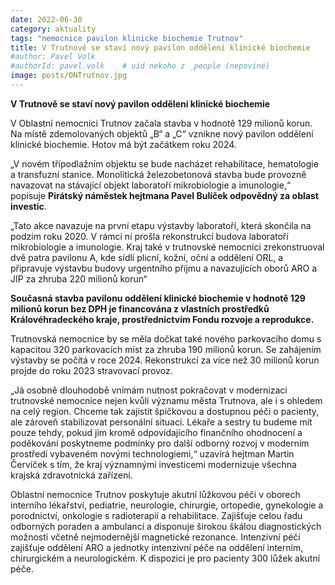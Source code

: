 ```yaml
---
date: 2022-06-30
category: aktuality
tags: "nemocnice pavilon klinicke biochemie Trutnov"
title: V Trutnově se staví nový pavilon oddělení klinické biochemie
#author: Pavel Volk
#authorId: pavel.volk    # uid nekoho z _people (nepoviné)
image: posts/ONTrutnov.jpg
---
```

**V Trutnově se staví nový pavilon oddělení klinické biochemie**


V Oblastní nemocnici Trutnov začala stavba v hodnotě 129 milionů korun. Na místě zdemolovaných objektů „B“ a „C“ vznikne nový pavilon oddělení klinické biochemie. Hotov má být začátkem roku 2024.

„V novém třípodlažním objektu se bude nacházet rehabilitace, hematologie a transfuzní stanice. Monolitická železobetonová stavba bude provozně navazovat na stávající objekt laboratoří mikrobiologie a imunologie,“ popisuje **Pirátský náměstek hejtmana Pavel Bulíček odpovědný za oblast investic**.

„Tato akce navazuje na první etapu výstavby laboratoří, která skončila na podzim roku 2020. V rámci ní prošla rekonstrukcí budova laboratoří mikrobiologie a imunologie. Kraj také v trutnovské nemocnici zrekonstruoval dvě patra pavilonu A, kde sídlí plicní, kožní, oční a oddělení ORL, a připravuje výstavbu budovy urgentního příjmu a navazujících oborů ARO a JIP za zhruba 220 milionů korun“ 

**Současná stavba pavilonu oddělení klinické biochemie v hodnotě 129 milionů korun bez DPH je financována z vlastních prostředků Královéhradeckého kraje, prostřednictvím Fondu rozvoje a reprodukce.**

Trutnovská nemocnice by se měla dočkat také nového parkovacího domu s kapacitou 320 parkovacích míst za zhruba 190 milionů korun. Se zahájením výstavby se počítá v roce 2024. Rekonstrukcí za více než 30 milionů korun projde do roku 2023 stravovací provoz.

„Já osobně dlouhodobě vnímám nutnost pokračovat v modernizaci trutnovské nemocnice nejen kvůli významu města Trutnova, ale i s ohledem na celý region. Chceme tak zajistit špičkovou a dostupnou péči o pacienty, ale zároveň stabilizovat personální situaci. Lékaře a sestry tu budeme mít pouze tehdy, pokud jim kromě odpovídajícího finančního ohodnocení a poděkování poskytneme podmínky pro další odborný rozvoj v moderním prostředí vybaveném novými technologiemi,“ uzavírá hejtman Martin Červíček s tím, že kraj významnými investicemi modernizuje všechna krajská zdravotnická zařízení.

Oblastní nemocnice Trutnov poskytuje akutní lůžkovou péči v oborech interního lékařství, pediatrie, neurologie, chirurgie, ortopedie, gynekologie a porodnictví, onkologie s radioterapií a rehabilitace. Zajišťuje celou řadu odborných poraden a ambulancí a disponuje širokou škálou diagnostických možností včetně nejmodernější magnetické rezonance. Intenzivní péči zajišťuje oddělení ARO a jednotky intenzivní péče na oddělení interním, chirurgickém a neurologickém. K dispozici je pro pacienty 300 lůžek akutní péče.






